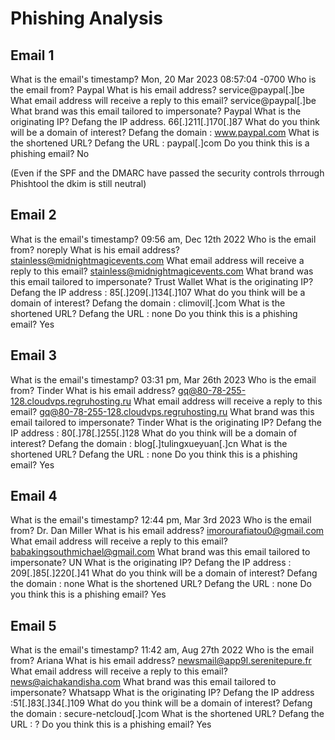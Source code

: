 # Phishing Analysis

## Email 1

What is the email's timestamp? Mon, 20 Mar 2023 08:57:04 -0700
Who is the email from? Paypal
What is his email address? service@paypal[.]be
What email address will receive a reply to this email? service@paypal[.]be
What brand was this email tailored to impersonate? Paypal
What is the originating IP? Defang the IP address. 66[.]211[.]170[.]87
What do you think will be a domain of interest? Defang the domain : www.paypal.com
What is the shortened URL? Defang the URL : paypal[.]com
Do you think this is a phishing email? No

(Even if the SPF and the DMARC have passed the security controls thrrough Phishtool the dkim is still neutral)

## Email 2

What is the email's timestamp? 09:56 am, Dec 12th 2022
Who is the email from? noreply
What is his email address? stainless@midnightmagicevents.com
What email address will receive a reply to this email? stainless@midnightmagicevents.com
What brand was this email tailored to impersonate? Trust Wallet
What is the originating IP? Defang the IP address : 85[.]209[.]134[.]107
What do you think will be a domain of interest? Defang the domain : climovil[.]com
What is the shortened URL? Defang the URL : none
Do you think this is a phishing email? Yes

## Email 3

What is the email's timestamp? 03:31 pm, Mar 26th 2023
Who is the email from? Tinder
What is his email address? gq@80-78-255-128.cloudvps.regruhosting.ru
What email address will receive a reply to this email? gq@80-78-255-128.cloudvps.regruhosting.ru
What brand was this email tailored to impersonate? Tinder
What is the originating IP? Defang the IP address : 80[.]78[.]255[.]128
What do you think will be a domain of interest? Defang the domain : blog[.]tulingxueyuan[.]cn
What is the shortened URL? Defang the URL : none
Do you think this is a phishing email? Yes

## Email 4 

What is the email's timestamp? 12:44 pm, Mar 3rd 2023
Who is the email from? Dr. Dan Miller
What is his email address? imorourafiatou0@gmail.com
What email address will receive a reply to this email? babakingsouthmichael@gmail.com
What brand was this email tailored to impersonate? UN 
What is the originating IP? Defang the IP address : 209[.]85[.]220[.]41
What do you think will be a domain of interest? Defang the domain : none
What is the shortened URL? Defang the URL : none
Do you think this is a phishing email? Yes

## Email 5

What is the email's timestamp? 11:42 am, Aug 27th 2022
Who is the email from? Ariana
What is his email address? newsmail@app9l.serenitepure.fr
What email address will receive a reply to this email? 
news@aichakandisha.com
What brand was this email tailored to impersonate? Whatsapp
What is the originating IP? Defang the IP address :51[.]83[.]34[.]109
What do you think will be a domain of interest? Defang the domain : secure-netcloud[.]com
What is the shortened URL? Defang the URL : ?
Do you think this is a phishing email? Yes 
